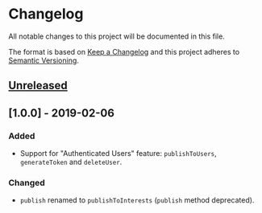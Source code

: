 # Changelog

All notable changes to this project will be documented in this file.

The format is based on [Keep a Changelog](http://keepachangelog.com/en/1.0.0/)
and this project adheres to [Semantic Versioning](http://semver.org/spec/v2.0.0.html).

## [Unreleased](https://github.com/pusher/push-notifications-server-swift/compare/1.0.0...HEAD)

## [1.0.0] - 2019-02-06

### Added

- Support for "Authenticated Users" feature: `publishToUsers`, `generateToken` and `deleteUser`.

### Changed

- `publish` renamed to `publishToInterests` (`publish` method deprecated).
